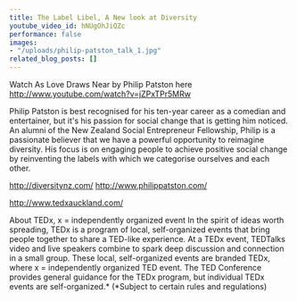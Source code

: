 ```yaml
---
title: The Label Libel, A New look at Diversity
youtube_video_id: hNUgOhJiQZc
performance: false
images:
- "/uploads/philip-patston_talk_1.jpg"
related_blog_posts: []
---
```


Watch As Love Draws Near by Philip Patston here http://www.youtube.com/watch?v=jZPxTPr5MRw

Philip Patston is best recognised for his ten-year career as a comedian and entertainer, but it's his passion for social change that is getting him noticed. An alumni of the New Zealand Social Entrepreneur Fellowship, Philip is a passionate believer that we have a powerful opportunity to reimagine diversity. His focus is on engaging people to achieve positive social change by reinventing the labels with which we categorise ourselves and each other.

http://diversitynz.com/  http://www.philippatston.com/

http://www.tedxauckland.com/

About TEDx, x = independently organized event
In the spirit of ideas worth spreading, TEDx is a program of local, self-organized events that bring people together to share a TED-like experience. At a TEDx event, TEDTalks video and live speakers combine to spark deep discussion and connection in a small group. These local, self-organized events are branded TEDx, where x = independently organized TED event. The TED Conference provides general guidance for the TEDx program, but individual TEDx events are self-organized.* (*Subject to certain rules and regulations)
